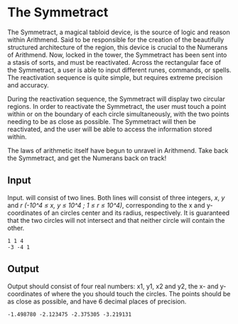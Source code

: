 # The Symmetract

The Symmetract, a magical tabloid device, is the source of logic and reason within Arithmend. Said to be responsible for the creation of the beautifully structured architecture of the region, this device is crucial to the Numerans of Arithmend. Now, locked in the tower, the Symmetract has been sent into a stasis of sorts, and must be reactivated. Across the rectangular face of the Symmetract, a user is able to input different runes, commands, or spells. The reactivation sequence is quite simple, but requires extreme precision and accuracy.

During the reactivation sequence, the Symmetract will display two circular regions. In order to reactivate the Symmetract, the user must touch a point within or on the boundary of each circle simultaneously, with the two points needing to be as close as possible. The Symmetract will then be reactivated, and the user will be able to access the information stored within.

The laws of arithmetic itself have begun to unravel in Arithmend. Take back the Symmetract, and get the Numerans back on track!

## Input

Input. will consist of two lines. Both lines will consist of three integers, _x_, _y_ and _r_ _(-10^4 ≤ x, y ≤ 10^4 ; 1 ≤ r ≤ 10^4)_, corresponding to the x and y-coordinates of an circles center and its radius, respectively. It is guaranteed that the two circles will not intersect and that neither circle will contain the other.

```
1 1 4
-3 -4 1
```

## Output

Output should consist of four real numbers: x1, y1, x2 and y2, the x- and y-coordinates of where
the you should touch the circles. The points should be as close as possible, and have 6 decimal places of precision.

```
-1.498780 -2.123475 -2.375305 -3.219131
```
